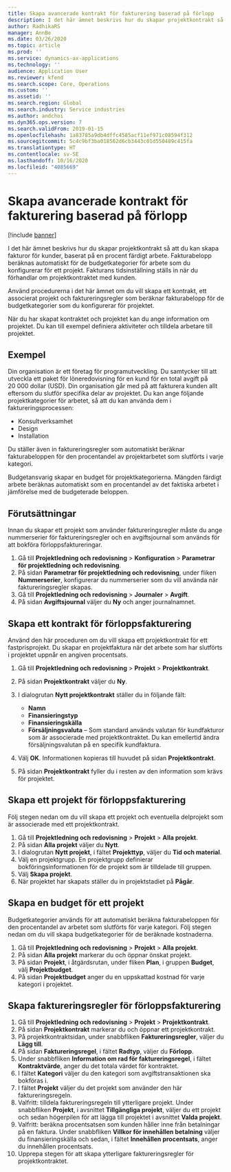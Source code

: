 ```yaml
---
title: Skapa avancerade kontrakt för fakturering baserad på förlopp
description: I det här ämnet beskrivs hur du skapar projektkontrakt så att du kan skapa fakturor för kunder, baserat på en procent färdigt arbete.
author: RadhikaRS
manager: AnnBe
ms.date: 03/26/2020
ms.topic: article
ms.prod: ''
ms.service: dynamics-ax-applications
ms.technology: ''
audience: Application User
ms.reviewer: kfend
ms.search.scope: Core, Operations
ms.custom: ''
ms.assetid: ''
ms.search.region: Global
ms.search.industry: Service industries
ms.author: andchoi
ms.dyn365.ops.version: 7
ms.search.validFrom: 2019-01-15
ms.openlocfilehash: 1a83785a9db4dffc4585acf11ef971c08594f312
ms.sourcegitcommit: 5c4c9bf3ba018562d6cb3443c01d550489c415fa
ms.translationtype: HT
ms.contentlocale: sv-SE
ms.lasthandoff: 10/16/2020
ms.locfileid: "4085669"
---
```

# <a name="create-advanced-contracts-for-billing-based-on-progress"></a>Skapa avancerade kontrakt för fakturering baserad på förlopp
[!include [banner](../includes/banner.md)]

I det här ämnet beskrivs hur du skapar projektkontrakt så att du kan skapa fakturor för kunder, baserat på en procent färdigt arbete. Fakturabelopp beräknas automatiskt för de budgetkategorier för arbete som du konfigurerar för ett projekt. Fakturans tidsinställning ställs in när du förhandlar om projektkontraktet med kunden.

Använd procedurerna i det här ämnet om du vill skapa ett kontrakt, ett associerat projekt och faktureringsregler som beräknar fakturabelopp för de budgetkategorier som du konfigurerar för projektet.

När du har skapat kontraktet och projektet kan du ange information om projektet. Du kan till exempel definiera aktiviteter och tilldela arbetare till projektet.

## <a name="example"></a>Exempel

Din organisation är ett företag för programutveckling. Du samtycker till att utveckla ett paket för löneredovisning för en kund för en total avgift på 20 000 dollar (USD). Din organisation går med på att fakturera kunden allt eftersom du slutför specifika delar av projektet. Du kan ange följande projektkategorier för arbetet, så att du kan använda dem i faktureringsprocessen:

- Konsultverksamhet
- Design
- Installation

Du ställer även in faktureringsregler som automatiskt beräknar fakturabeloppen för den procentandel av projektarbetet som slutförts i varje kategori.

Budgetansvarig skapar en budget för projektkategorierna. Mängden färdigt arbete beräknas automatiskt som en procentandel av det faktiska arbetet i jämförelse med de budgeterade beloppen.

## <a name="prerequisites"></a>Förutsättningar

Innan du skapar ett projekt som använder faktureringsregler måste du ange nummerserier för faktureringsregler och en avgiftsjournal som används för att bokföra förloppsfaktureringar.

1. Gå till **Projektledning och redovisning** \> **Konfiguration** \> **Parametrar för projektledning och redovisning**.
2. På sidan **Parametrar för projektledning och redovisning**, under fliken **Nummerserier**, konfigurerar du nummerserier som du vill använda när faktureringsregler skapas.
3. Gå till **Projektledning och redovisning** \> **Journaler** \> **Avgift**.
4. På sidan **Avgiftsjournal** väljer du **Ny** och anger journalnamnet.

## <a name="create-a-contract-for-progress-billings"></a>Skapa ett kontrakt för förloppsfakturering

Använd den här proceduren om du vill skapa ett projektkontrakt för ett fastprisprojekt. Du skapar en projektfaktura när det arbete som har slutförts i projektet uppnår en angiven procentsats.

1. Gå till **Projektledning och redovisning** \> **Projekt** \> **Projektkontrakt**.
2. På sidan **Projektkontrakt** väljer du **Ny**.
3. I dialogrutan **Nytt projektkontrakt** ställer du in följande fält:

    - **Namn**
    - **Finansieringstyp**
    - **Finansieringskälla**
    - **Försäljningsvaluta** – Som standard används valutan för kundfakturor som är associerade med projektkontraktet. Du kan emellertid ändra försäljningsvalutan på en specifik kundfaktura.

4. Välj **OK**. Informationen kopieras till huvudet på sidan **Projektkontrakt**.
5. På sidan **Projektkontrakt** fyller du i resten av den information som krävs för projektet.

## <a name="create-a-project-for-progress-billings"></a>Skapa ett projekt för förloppsfakturering

Följ stegen nedan om du vill skapa ett projekt och eventuella delprojekt som är associerade med ett projektkontrakt.

1. Gå till **Projektledning och redovisning** \> **Projekt** \> **Alla projekt**.
2. På sidan **Alla projekt** väljer du **Nytt**.
3. I dialogrutan **Nytt projekt**, i fältet **Projekttyp**, väljer du **Tid och material**.
4. Välj en projektgrupp. En projektgrupp definierar bokföringsinformationen för de projekt som är tilldelade till gruppen.
5. Välj **Skapa projekt**.
6. När projektet har skapats ställer du in projektstadiet på **Pågår**.

## <a name="create-a-budget-for-a-project"></a>Skapa en budget för ett projekt

Budgetkategorier används för att automatiskt beräkna fakturabeloppen för den procentandel av arbetet som slutförts för varje kategori. Följ stegen nedan om du vill skapa budgetkategorier för de beräknade kostnaderna.

1. Gå till **Projektledning och redovisning** \> **Projekt** \> **Alla projekt**.
2. På sidan **Alla projekt** markerar du och öppnar önskat projekt.
3. På sidan **Projekt**, i åtgärdsrutan, under fliken **Plan**, i gruppen **Budget**, välj **Projektbudget**.
4. På sidan **Projektbudget** anger du en uppskattad kostnad för varje kategori i projektet.

## <a name="create-billing-rules-for-progress-billings"></a>Skapa faktureringsregler för förloppsfakturering

1. Gå till **Projektledning och redovisning** \> **Projekt** \> **Projektkontrakt**.
2. På sidan **Projektkontrakt** markerar du och öppnar ett projektkontrakt.
3. På projektkontraktsidan, under snabbfliken **Faktureringsregler**, väljer du **Lägg till**.
4. På sidan **Faktureringsregel**, i fältet **Radtyp**, väljer du **Förlopp**.
5. Under snabbfliken **Information om rad för faktureringsregel**, i fältet **Kontraktvärde**, anger du det totala värdet för kontraktet.
6. I fältet **Kategori** väljer du den kategori som avgiftstransaktionen ska bokföras i.
7. I fältet **Projekt** väljer du det projekt som använder den här faktureringsregeln.
8. Valfritt: tilldela faktureringsregeln till ytterligare projekt. Under snabbfliken **Projekt**, i avsnittet **Tillgängliga projekt**, väljer du ett projekt och sedan högerpilen för att lägga till projektet i avsnittet **Valda projekt**.
9. Valfritt: beräkna procentsatsen som kunden håller inne från betalningar på en faktura. Under snabbfliken **Villkor för innehållen betalning** väljer du finansieringskälla och sedan, i fältet **Innehållen procentsats**, anger du innehållen procentsats.
10. Upprepa stegen för att skapa ytterligare faktureringsregler för projektkontraktet.
